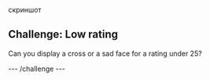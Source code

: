 скриншот

## Challenge: Low rating

Can you display a cross or a sad face for a rating under 25?

\--- /challenge \---